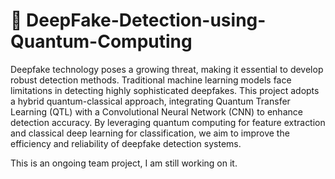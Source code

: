 # 🤖 DeepFake-Detection-using-Quantum-Computing
Deepfake technology poses a growing threat, making it essential to develop robust detection methods. 
Traditional machine learning models face limitations in detecting highly sophisticated deepfakes.
This project adopts a hybrid quantum-classical approach, integrating Quantum Transfer Learning (QTL) with a Convolutional Neural Network (CNN) to enhance detection accuracy.
By leveraging quantum computing for feature extraction and classical deep learning for classification, we aim to improve the efficiency and reliability of deepfake detection systems.

This is an ongoing team project, I am still working on it.
